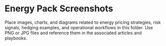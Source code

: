 # Energy Pack Screenshots

Place images, charts, and diagrams related to energy pricing strategies, risk signals, hedging examples, and operational workflows in this folder. Use PNG or JPG files and reference them in the associated articles and playbooks.
